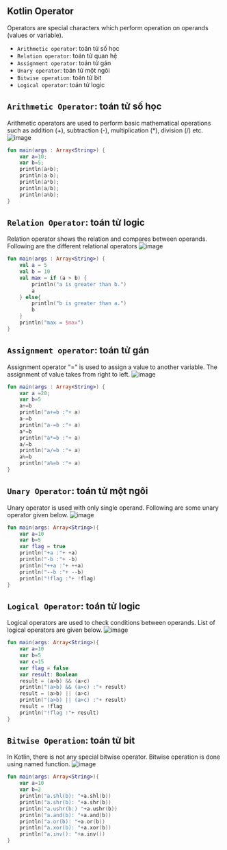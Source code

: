 
## Kotlin Operator
Operators are special characters which perform operation on operands (values or variable).
- `Arithmetic operator`:  toán tử số học
- `Relation operator`: toán tử quan hệ
- `Assignment operator`: toán tử gán
- `Unary operator`: toán tử một ngôi
- `Bitwise operation`: toán tử bit
- `Logical operator`: toán tử logic


## `Arithmetic Operator`: toán tử số học
Arithmetic operators are used to perform basic mathematical operations such as addition (+), subtraction (-), multiplication (*), division (/) etc.
![image](https://github.com/hoangtien2k3qx1/Kotlin/assets/122768076/6aa4cd31-bc3c-4cdc-8bcf-6997bf88f64a)
````kotlin
fun main(args : Array<String>) {  
    var a=10;  
    var b=5;  
    println(a+b);  
    println(a-b);  
    println(a*b);  
    println(a/b);  
    println(a%b);  
}  
````

## `Relation Operator`: toán tử logic
Relation operator shows the relation and compares between operands. Following are the different relational operators
![image](https://github.com/hoangtien2k3qx1/Kotlin/assets/122768076/d4c95c35-50c7-487e-b1ba-07587ee5c5c5)
```kotlin
fun main(args : Array<String>) {  
    val a = 5  
    val b = 10  
    val max = if (a > b) {  
        println("a is greater than b.")  
        a  
    } else{  
        println("b is greater than a.")  
        b  
    }  
    println("max = $max")  
}  
```

## `Assignment operator`: toán tử gán
Assignment operator "=" is used to assign a value to another variable. The assignment of value takes from right to left.
![image](https://github.com/hoangtien2k3qx1/Kotlin/assets/122768076/5450f5a1-6420-4335-ae6b-94d31206d26d)
```kotlin
fun main(args : Array<String>) {
    var a =20;
    var b=5  
    a+=b  
    println("a+=b :"+ a)  
    a-=b  
    println("a-=b :"+ a)  
    a*=b  
    println("a*=b :"+ a)  
    a/=b  
    println("a/=b :"+ a)  
    a%=b  
    println("a%=b :"+ a)
}  
```

## `Unary Operator`: toán tử một ngôi
Unary operator is used with only single operand. Following are some unary operator given below.
![image](https://github.com/hoangtien2k3qx1/Kotlin/assets/122768076/87a2e94f-b061-4809-a865-17570e40c491)
```kotlin
fun main(args: Array<String>){  
    var a=10  
    var b=5  
    var flag = true  
    println("+a :"+ +a)  
    println("-b :"+ -b)  
    println("++a :"+ ++a)  
    println("--b :"+ --b)  
    println("!flag :"+ !flag)  
}  
```

## `Logical Operator`: toán tử logic
Logical operators are used to check conditions between operands. List of logical operators are given below.
![image](https://github.com/hoangtien2k3qx1/Kotlin/assets/122768076/7d77bbcb-0e6f-443b-a286-03da8719fce2)
```kotlin
fun main(args: Array<String>){
    var a=10
    var b=5
    var c=15
    var flag = false
    var result: Boolean
    result = (a>b) && (a>c)
    println("(a>b) && (a>c) :"+ result)
    result = (a>b) || (a>c)
    println("(a>b) || (a>c) :"+ result)
    result = !flag
    println("!flag :"+ result)
}  
```

## `Bitwise Operation`: toán tử bit
In Kotlin, there is not any special bitwise operator. Bitwise operation is done using named function.
![image](https://github.com/hoangtien2k3qx1/Kotlin/assets/122768076/2e01eaee-06c2-4e56-82db-f1a52e7fdaa3)
```kotlin
fun main(args: Array<String>){  
    var a=10  
    var b=2
    println("a.shl(b): "+a.shl(b))  
    println("a.shr(b): "+a.shr(b))  
    println("a.ushr(b:) "+a.ushr(b))  
    println("a.and(b): "+a.and(b))  
    println("a.or(b): "+a.or(b))  
    println("a.xor(b): "+a.xor(b))  
    println("a.inv(): "+a.inv())
}  
```